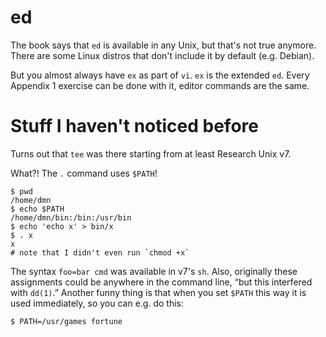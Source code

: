 # ed

The book says that `ed` is available in any Unix, but that's not true anymore.
There are some Linux distros that don't include it by default (e.g. Debian).

But you almost always have `ex` as part of `vi`. `ex` is the extended `ed`.
Every Appendix 1 exercise can be done with it, editor commands are the same.


# Stuff I haven't noticed before

Turns out that `tee` was there starting from at least Research Unix v7.

What?! The `.` command uses `$PATH`!
```
$ pwd
/home/dmn
$ echo $PATH
/home/dmn/bin:/bin:/usr/bin
$ echo 'echo x' > bin/x
$ . x
x
# note that I didn't even run `chmod +x`
```

The syntax `foo=bar cmd` was available in v7's `sh`. Also, originally these
assignments could be anywhere in the command line, &ldquo;but this interfered
with `dd(1)`.&rdquo; Another funny thing is that when you set `$PATH` this way
it is used immediately, so you can e.g. do this:
```
$ PATH=/usr/games fortune
```
